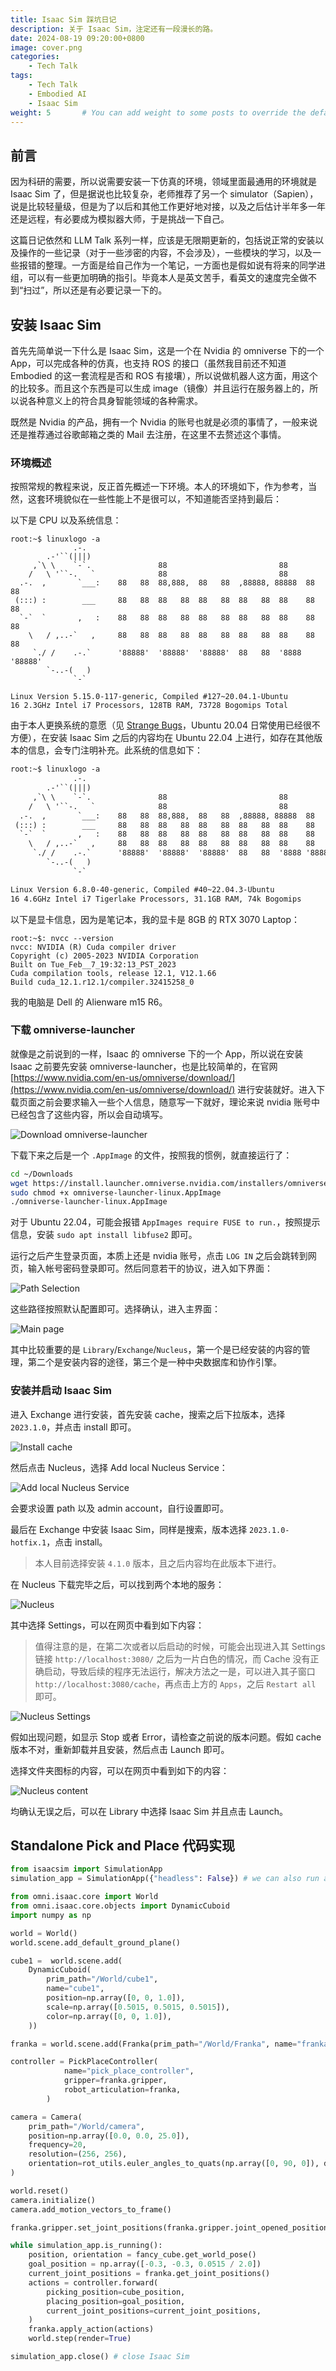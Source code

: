 ```yaml
---
title: Isaac Sim 踩坑日记
description: 关于 Isaac Sim，注定还有一段漫长的路。
date: 2024-08-19 09:20:00+0800
image: cover.png
categories:
    - Tech Talk
tags:
    - Tech Talk
    - Embodied AI
    - Isaac Sim
weight: 5       # You can add weight to some posts to override the default sorting (date descending)
---
```


## 前言

因为科研的需要，所以说需要安装一下仿真的环境，领域里面最通用的环境就是 Isaac Sim 了，但是据说也比较复杂，老师推荐了另一个 simulator（Sapien），说是比较轻量级，但是为了以后和其他工作更好地对接，以及之后估计半年多一年还是远程，有必要成为模拟器大师，于是挑战一下自己。

这篇日记依然和 LLM Talk 系列一样，应该是无限期更新的，包括说正常的安装以及操作的一些记录（对于一些涉密的内容，不会涉及），一些模块的学习，以及一些报错的整理。一方面是给自己作为一个笔记，一方面也是假如说有将来的同学进组，可以有一些更加明确的指引。毕竟本人是英文苦手，看英文的速度完全做不到“扫过”，所以还是有必要记录一下的。

## 安装 Isaac Sim

首先先简单说一下什么是 Isaac Sim，这是一个在 Nvidia 的 omniverse 下的一个 App，可以完成各种的仿真，也支持 ROS 的接口（虽然我目前还不知道 Embodied 的这一套流程是否和 ROS 有接壤），所以说做机器人这方面，用这个的比较多。而且这个东西是可以生成 image（镜像）并且运行在服务器上的，所以说各种意义上的符合具身智能领域的各种需求。

既然是 Nvidia 的产品，拥有一个 Nvidia 的账号也就是必须的事情了，一般来说还是推荐通过谷歌邮箱之类的 Mail 去注册，在这里不去赘述这个事情。

### 环境概述

按照常规的教程来说，反正首先概述一下环境。本人的环境如下，作为参考，当然，这套环境貌似在一些性能上不是很可以，不知道能否坚持到最后：

以下是 CPU 以及系统信息：

```text
root:~$ linuxlogo -a
              .-. 
        .-'``(|||) 
     ,`\ \    `-`.               88                         88 
    /   \ '``-.   `              88                         88 
  .-.  ,       `___:    88   88  88,888,  88   88  ,88888, 88888  88   88 
 (:::) :        ___     88   88  88   88  88   88  88   88  88    88   88 
  `-`  `       ,   :    88   88  88   88  88   88  88   88  88    88   88 
    \   / ,..-`   ,     88   88  88   88  88   88  88   88  88    88   88 
     `./ /    .-.`      '88888'  '88888'  '88888'  88   88  '8888 '88888' 
        `-..-(   ) 
              `-` 

Linux Version 5.15.0-117-generic, Compiled #127~20.04.1-Ubuntu
16 2.3GHz Intel i7 Processors, 128TB RAM, 73728 Bogomips Total
```

由于本人更换系统的意愿（见 [Strange Bugs](https://axi404.github.io/Blog/p/%E5%A5%87%E5%A5%87%E6%80%AA%E6%80%AA%E7%9A%84-bug-%E9%9B%86%E6%95%A3%E5%9C%B0/)，Ubuntu 20.04 日常使用已经很不方便），在安装 Isaac Sim 之后的内容均在 Ubuntu 22.04 上进行，如存在其他版本的信息，会专门注明补充。此系统的信息如下：

```txt
root:~$ linuxlogo -a
              .-. 
        .-'``(|||) 
     ,`\ \    `-`.               88                         88 
    /   \ '``-.   `              88                         88 
  .-.  ,       `___:    88   88  88,888,  88   88  ,88888, 88888  88   88 
 (:::) :        ___     88   88  88   88  88   88  88   88  88    88   88 
  `-`  `       ,   :    88   88  88   88  88   88  88   88  88    88   88 
    \   / ,..-`   ,     88   88  88   88  88   88  88   88  88    88   88 
     `./ /    .-.`      '88888'  '88888'  '88888'  88   88  '8888 '88888' 
        `-..-(   ) 
              `-` 

Linux Version 6.8.0-40-generic, Compiled #40~22.04.3-Ubuntu
16 4.6GHz Intel i7 Tigerlake Processors, 31.1GB RAM, 74k Bogomips
```

以下是显卡信息，因为是笔记本，我的显卡是 8GB 的 RTX 3070 Laptop：

```text
root:~$: nvcc --version
nvcc: NVIDIA (R) Cuda compiler driver
Copyright (c) 2005-2023 NVIDIA Corporation
Built on Tue_Feb__7_19:32:13_PST_2023
Cuda compilation tools, release 12.1, V12.1.66
Build cuda_12.1.r12.1/compiler.32415258_0
```

我的电脑是 Dell 的 Alienware m15 R6。

### 下载 omniverse-launcher

就像是之前说到的一样，Isaac 的 omniverse 下的一个 App，所以说在安装 Isaac 之前要先安装 omniverse-launcher，也是比较简单的，在官网 [https://www.nvidia.com/en-us/omniverse/download/](https://www.nvidia.com/en-us/omniverse/download/) 进行安装就好。进入下载页面之前会要求输入一些个人信息，随意写一下就好，理论来说 nvidia 账号中已经包含了这些内容，所以会自动填写。

![Download omniverse-launcher](image.png)

下载下来之后是一个 `.AppImage` 的文件，按照我的惯例，就直接运行了：

```bash
cd ~/Downloads
wget https://install.launcher.omniverse.nvidia.com/installers/omniverse-launcher-linux.AppImage
sudo chmod +x omniverse-launcher-linux.AppImage
./omniverse-launcher-linux.AppImage
```

对于 Ubuntu 22.04，可能会报错 `AppImages require FUSE to run.`，按照提示信息，安装 `sudo apt install libfuse2` 即可。

运行之后产生登录页面，本质上还是 nvidia 账号，点击 `LOG IN` 之后会跳转到网页，输入帐号密码登录即可。然后同意若干的协议，进入如下界面：

![Path Selection](image-1.png)

这些路径按照默认配置即可。选择确认，进入主界面：

![Main page](image-2.png)

其中比较重要的是 `Library`/`Exchange`/`Nucleus`，第一个是已经安装的内容的管理，第二个是安装内容的途径，第三个是一种中央数据库和协作引擎。

### 安装并启动 Isaac Sim

进入 Exchange 进行安装，首先安装 cache，搜索之后下拉版本，选择 `2023.1.0`，并点击 install 即可。

![Install cache](image-3.png)

然后点击 Nucleus，选择 Add local Nucleus Service：

![Add local Nucleus Service](image-4.png)

会要求设置 path 以及 admin account，自行设置即可。

最后在 Exchange 中安装 Isaac Sim，同样是搜索，版本选择 `2023.1.0-hotfix.1`，点击 install。

> 本人目前选择安装 `4.1.0` 版本，且之后内容均在此版本下进行。

在 Nucleus 下载完毕之后，可以找到两个本地的服务：

![Nucleus](image-5.png)

其中选择 Settings，可以在网页中看到如下内容：

> 值得注意的是，在第二次或者以后启动的时候，可能会出现进入其 Settings 链接 `http://localhost:3080/` 之后为一片白色的情况，而 Cache 没有正确启动，导致后续的程序无法运行，解决方法之一是，可以进入其子窗口 `http://localhost:3080/cache`，再点击上方的 `Apps`，之后 `Restart all` 即可。

![Nucleus Settings](image-6.png)

假如出现问题，如显示 Stop 或者 Error，请检查之前说的版本问题。假如 cache 版本不对，重新卸载并且安装，然后点击 Launch 即可。

选择文件夹图标的内容，可以在网页中看到如下的内容：

![Nucleus content](image-7.png)

均确认无误之后，可以在 Library 中选择 Isaac Sim 并且点击 Launch。

## Standalone Pick and Place 代码实现

```python
from isaacsim import SimulationApp
simulation_app = SimulationApp({"headless": False}) # we can also run as headless.

from omni.isaac.core import World
from omni.isaac.core.objects import DynamicCuboid
import numpy as np

world = World()
world.scene.add_default_ground_plane()

cube1 =  world.scene.add(
    DynamicCuboid(
        prim_path="/World/cube1",
        name="cube1",
        position=np.array([0, 0, 1.0]),
        scale=np.array([0.5015, 0.5015, 0.5015]),
        color=np.array([0, 0, 1.0]),
    ))

franka = world.scene.add(Franka(prim_path="/World/Franka", name="franka"))

controller = PickPlaceController(
            name="pick_place_controller",
            gripper=franka.gripper,
            robot_articulation=franka,
        )

camera = Camera(
    prim_path="/World/camera",
    position=np.array([0.0, 0.0, 25.0]),
    frequency=20,
    resolution=(256, 256),
    orientation=rot_utils.euler_angles_to_quats(np.array([0, 90, 0]), degrees=True),
)

world.reset()
camera.initialize()
camera.add_motion_vectors_to_frame()

franka.gripper.set_joint_positions(franka.gripper.joint_opened_positions)

while simulation_app.is_running():
    position, orientation = fancy_cube.get_world_pose()
    goal_position = np.array([-0.3, -0.3, 0.0515 / 2.0])
    current_joint_positions = franka.get_joint_positions()
    actions = controller.forward(
        picking_position=cube_position,
        placing_position=goal_position,
        current_joint_positions=current_joint_positions,
    )
    franka.apply_action(actions)
    world.step(render=True)

simulation_app.close() # close Isaac Sim
```